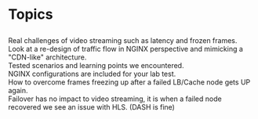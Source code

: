 # Topics <p>
Real challenges of video streaming such as latency and frozen frames. <br>
Look at a re-design of traffic flow in NGINX perspective and mimicking a "CDN-like" architecture. <br>
Tested scenarios and learning points we encountered. <br> 
NGINX configurations are included for your lab test. <br>
How to overcome frames freezing up after a failed LB/Cache node gets UP again. <br>
Failover has no impact to video streaming, it is when a failed node recovered we see an issue with HLS. (DASH is fine) <br>
